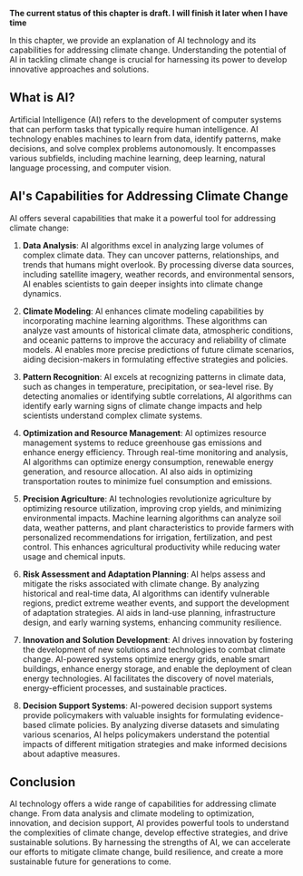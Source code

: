 **The current status of this chapter is draft. I will finish it later when I have time**

In this chapter, we provide an explanation of AI technology and its capabilities for addressing climate change. Understanding the potential of AI in tackling climate change is crucial for harnessing its power to develop innovative approaches and solutions.

What is AI?
-----------

Artificial Intelligence (AI) refers to the development of computer systems that can perform tasks that typically require human intelligence. AI technology enables machines to learn from data, identify patterns, make decisions, and solve complex problems autonomously. It encompasses various subfields, including machine learning, deep learning, natural language processing, and computer vision.

AI's Capabilities for Addressing Climate Change
-----------------------------------------------

AI offers several capabilities that make it a powerful tool for addressing climate change:

1. **Data Analysis**: AI algorithms excel in analyzing large volumes of complex climate data. They can uncover patterns, relationships, and trends that humans might overlook. By processing diverse data sources, including satellite imagery, weather records, and environmental sensors, AI enables scientists to gain deeper insights into climate change dynamics.

2. **Climate Modeling**: AI enhances climate modeling capabilities by incorporating machine learning algorithms. These algorithms can analyze vast amounts of historical climate data, atmospheric conditions, and oceanic patterns to improve the accuracy and reliability of climate models. AI enables more precise predictions of future climate scenarios, aiding decision-makers in formulating effective strategies and policies.

3. **Pattern Recognition**: AI excels at recognizing patterns in climate data, such as changes in temperature, precipitation, or sea-level rise. By detecting anomalies or identifying subtle correlations, AI algorithms can identify early warning signs of climate change impacts and help scientists understand complex climate systems.

4. **Optimization and Resource Management**: AI optimizes resource management systems to reduce greenhouse gas emissions and enhance energy efficiency. Through real-time monitoring and analysis, AI algorithms can optimize energy consumption, renewable energy generation, and resource allocation. AI also aids in optimizing transportation routes to minimize fuel consumption and emissions.

5. **Precision Agriculture**: AI technologies revolutionize agriculture by optimizing resource utilization, improving crop yields, and minimizing environmental impacts. Machine learning algorithms can analyze soil data, weather patterns, and plant characteristics to provide farmers with personalized recommendations for irrigation, fertilization, and pest control. This enhances agricultural productivity while reducing water usage and chemical inputs.

6. **Risk Assessment and Adaptation Planning**: AI helps assess and mitigate the risks associated with climate change. By analyzing historical and real-time data, AI algorithms can identify vulnerable regions, predict extreme weather events, and support the development of adaptation strategies. AI aids in land-use planning, infrastructure design, and early warning systems, enhancing community resilience.

7. **Innovation and Solution Development**: AI drives innovation by fostering the development of new solutions and technologies to combat climate change. AI-powered systems optimize energy grids, enable smart buildings, enhance energy storage, and enable the deployment of clean energy technologies. AI facilitates the discovery of novel materials, energy-efficient processes, and sustainable practices.

8. **Decision Support Systems**: AI-powered decision support systems provide policymakers with valuable insights for formulating evidence-based climate policies. By analyzing diverse datasets and simulating various scenarios, AI helps policymakers understand the potential impacts of different mitigation strategies and make informed decisions about adaptive measures.

Conclusion
----------

AI technology offers a wide range of capabilities for addressing climate change. From data analysis and climate modeling to optimization, innovation, and decision support, AI provides powerful tools to understand the complexities of climate change, develop effective strategies, and drive sustainable solutions. By harnessing the strengths of AI, we can accelerate our efforts to mitigate climate change, build resilience, and create a more sustainable future for generations to come.
